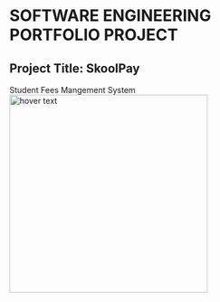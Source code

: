 # SOFTWARE ENGINEERING PORTFOLIO PROJECT
## Project Title: SkoolPay
Student Fees Mangement System
<img src="https://github.com/sangwani-coder/portfolio_project/blob/main/images/architecture.jpg" width="350" title="hover text">

